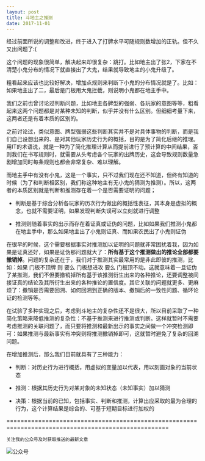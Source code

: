 ```yaml
---
layout: post
title: 斗地主之推测
date: 2017-11-01
---
```

经过前面所说的调整和改进，终于进入了打牌水平可随规则数增加的正轨。但不久又出问题了:(

这个问题的现象很简单，解决起来却很复杂：跳打。比如地主出了张2，下家在不清楚小鬼分布的情况下就直接出了大鬼，结果就导致地主的小鬼升级了。

粗看起来应该也比较好解决，增加点规则来判断下小鬼的分布情况就是了。比如：如果地主出了二，最后是门板用大鬼拦截，则说明小鬼都在地主手中。

我们之前也曾讨论过判断问题，比如地主各牌型的强弱、各玩家的意图等等，粗看起来这两个问题都是对某种未知的判断，似乎并没有什么区别。但细细考量下来，这两者还是有着本质的区别的。

之前讨论过，类似意图、牌型强弱这些判断其实并不是对具体事物的判断，而是我们自己设想出来的、是对其他玩家历史行为的概括，目的是为了简化后继的推理。用IT的术语说，就是一种为了简化推理计算从而提前进行了预计算的中间结果，否则我们在书写规则时，就需要从头考虑各个玩家的出牌历史，这会导致规则数量急剧增加同时每条规则也都会非常复杂、难以理解。

而地主手中有没有小鬼，这是一个事实，只不过我们现在还不知道，但终有知道的时候（为了和判断相区别，我们称这种地主有无小鬼的猜测为推测）。所以，这两者的本质区别就是判断和推测存在着一个是否需要证明的问题；

- 判断是基于综合分析各玩家的历次行为做出的概括性表征，其本身是虚拟的概念，也就不需要证明，如果发现判断失误可以立刻就进行调整

- 推测则随着事实的出示而存在着证真或证伪的问题，比如如果我们推测小鬼都在地主手中，那么如果地主出了小鬼则证真、而如果农民出了小鬼则证伪

在很早的时候，这个需要根据事实对推测加以证明的问题就非常困扰着我，因为如果是证真还好，如果是证伪那问题就大了：**所有基于这个推测做出的推论全部都要撤销掉**。问题的复杂还在于，我们对于推测其实最常用的是非此即彼的推测，比如：如果 门板不顶牌 则 要么 门板想进攻 要么 门板顶不动。这就意味着一旦证伪了某推测，我们不但要撤销掉所有基于该推测衍生出来的各种推论，还要调整被间接证真的结论及其所衍生出来的各种推论的置信度。其它关联的问题就更多、更麻烦了：撤销是否需要回溯、如何回溯到正确的版本、撤销后的一致性问题、循环论证的检测等等。

在试验了多种实现之后，考虑到斗地主的复杂性还不是很大，所以目前采取了一种简化策略来降低推测的复杂性：不基于推测来进行推测或判断。这样就暂时不需要考虑推测的关联问题了，而只要将推测和最新出示的事实之间做一个冲突检测即可：如果推测与最新事实有冲突则将推测撤销掉即可，这就暂时避免了复杂的回溯问题。

在增加推测后，那么我们目前就具有了三种能力：

- 判断：对历史行为进行概括，用虚拟的变量加以代表，用以刻画对象的当前状态

- 推测：根据其历史行为对某对象的未知状态（未知事实）加以猜测

- 决策：根据当前的已知，包括事实、判断和推测，计算出应采取的最为合理的行为，这个计算结果是综合的、可基于短期目标进行加权的

====================================================================================================

`关注我的公众号及时获取推送的最新文章`

  ![公众号](http://course.pythonpi.top:10008/images/qrcode.jpg)

